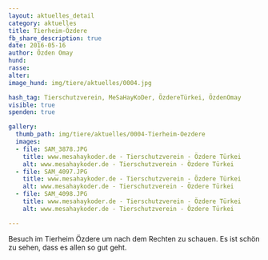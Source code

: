 ```yaml
---
layout: aktuelles_detail
category: aktuelles
title: Tierheim-Özdere
fb_share_description: true
date: 2016-05-16
author: Özden Omay
hund:
rasse:
alter:
image_hund: img/tiere/aktuelles/0004.jpg

hash_tag: Tierschutzverein, MeSaHayKoDer, ÖzdereTürkei, ÖzdenOmay
visible: true
spenden: true

gallery:
  thumb_path: img/tiere/aktuelles/0004-Tierheim-Oezdere
  images:
  - file: SAM_3878.JPG
    title: www.mesahaykoder.de - Tierschutzverein - Özdere Türkei
    alt: www.mesahaykoder.de - Tierschutzverein - Özdere Türkei
  - file: SAM_4097.JPG
    title: www.mesahaykoder.de - Tierschutzverein - Özdere Türkei
    alt: www.mesahaykoder.de - Tierschutzverein - Özdere Türkei
  - file: SAM_4098.JPG
    title: www.mesahaykoder.de - Tierschutzverein - Özdere Türkei
    alt: www.mesahaykoder.de - Tierschutzverein - Özdere Türkei

---
```


Besuch im Tierheim Özdere um nach dem Rechten zu schauen. Es ist schön zu sehen, dass es allen so gut geht.
